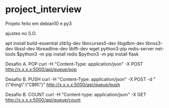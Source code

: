 # project_interview

Projeto feito em debian10 e py3

ajustes no S.O.

apt install build-essential zlib1g-dev libncurses5-dev libgdbm-dev libnss3-dev libssl-dev libreadline-dev libffi-dev wget python3-pip redis-server net-tools
$python3 -m pip install redis
$python3 -m pip install flask


Desafio A. POP
curl -H "Content-Type: application/json" -X POST http://x.x.x.x:5000/api/queue/pop

Desafio B. PUSH
curl -H "Content-Type: application/json" -X POST -d "{\\"thing\\":\\"CBR\\"}" http://x.x.x.x:5000/api/queue/push

Desafio B. COUNT
curl -H "Content-type: application/json" -X GET http://x.x.x.x:5000/api/queue/count
